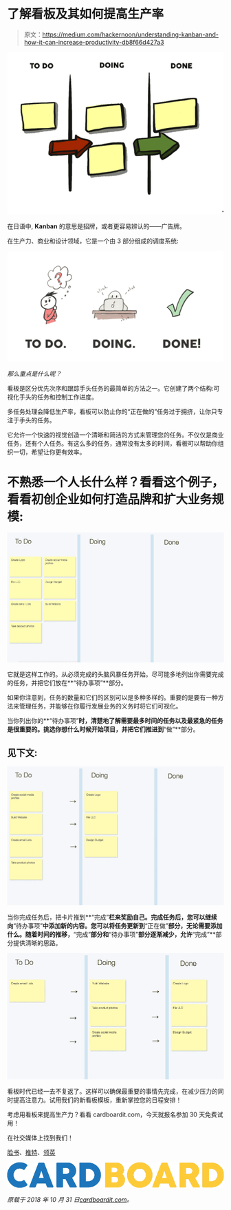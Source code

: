 # 了解看板及其如何提高生产率

> 原文：<https://medium.com/hackernoon/understanding-kanban-and-how-it-can-increase-productivity-db8f66d427a3>

![](img/77b15f148666b7be8150d80ab27c3f58.png)

在日语中, **Kanban** 的意思是招牌，或者更容易辨认的——广告牌。

在生产力、商业和设计领域，它是一个由 3 部分组成的调度系统:

![](img/06010031e6377e517712c1bdcc1acb01.png)

*那么重点是什么呢？*

看板是区分优先次序和跟踪手头任务的最简单的方法之一。它创建了两个结构:可视化手头的任务和控制工作进度。

多任务处理会降低生产率，看板可以防止你的“正在做的”任务过于拥挤，让你只专注于手头的任务。

它允许一个快速的视觉创造一个清晰和简洁的方式来管理您的任务。不仅仅是商业任务，还有个人任务。有这么多的任务，通常没有太多的时间，看板可以帮助你组织一切，希望让你更有效率。

# 不熟悉一个人长什么样？看看这个例子，看看初创企业如何打造品牌和扩大业务规模:

![](img/d4bc04db58a9788901bebaafee4541af.png)

它就是这样工作的。从必须完成的头脑风暴任务开始。尽可能多地列出你需要完成的任务，并把它们放在**“待办事项”**部分。

如果你注意到，任务的数量和它们的区别可以是多种多样的。重要的是要有一种方法来管理任务，并能够在你履行发展业务的义务时将它们可视化。

当你列出你的**“待办事项”**时，清楚地了解需要最多时间的任务以及最紧急的任务是很重要的。挑选你想什么时候开始项目，并把它们推进到**“做”**部分。

## 见下文:

![](img/7703219865e7fb5f55544023b3e8f62b.png)

当你完成任务后，把卡片推到**“完成”**栏来奖励自己。完成任务后，您可以继续向**“待办事项”**中添加新的内容。您可以将任务更新到**“正在做”**部分，无论需要添加什么。随着时间的推移，**“完成”**部分和**“待办事项”**部分逐渐减少，允许**“完成”**部分提供清晰的思路。

![](img/8d52640a72a757e754b36b5d351cb0b9.png)

看板时代已经一去不复返了。这样可以确保最重要的事情先完成，在减少压力的同时提高注意力。试用我们的新看板模板，重新掌控您的日程安排！

考虑用看板来提高生产力？看看 cardboardit.com，今天就报名参加 30 天免费试用！

在社交媒体上找到我们！

[脸书](https://www.facebook.com/cardboardit/)、[推特](https://twitter.com/CardBoardIt)、[领英](https://www.linkedin.com/company/cardboardit/)

![](img/e51ed537be42cf5ad0eb251aee68d520.png)

*原载于 2018 年 10 月 31 日*[*cardboardit.com*](https://bit.ly/2PIWYlF)*。*